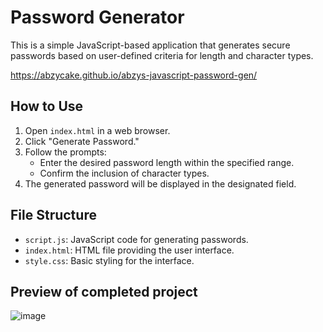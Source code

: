 # Password Generator

This is a simple JavaScript-based application that generates secure passwords based on user-defined criteria for length and character types.

https://abzycake.github.io/abzys-javascript-password-gen/

## How to Use

1. Open `index.html` in a web browser.
2. Click "Generate Password."
3. Follow the prompts:
   - Enter the desired password length within the specified range.
   - Confirm the inclusion of character types.
4. The generated password will be displayed in the designated field.

## File Structure

- `script.js`: JavaScript code for generating passwords.
- `index.html`: HTML file providing the user interface.
- `style.css`: Basic styling for the interface.

## Preview of completed project

![image](https://github.com/abzycake/abzys-javascript-password-gen/assets/53773585/acb22fb6-32d2-4aeb-ba9e-496268a84623)
